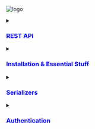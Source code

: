 ![logo](https://soshace.com/wp-content/uploads/2021/01/879-png-3.png)

<details>
<summary><h3 style="color: blue;">REST API</h3></summary>
 
 REST API is  Representational State Transfer Application Programming Interface

 # REST API Have 4 points
  - End point ( last point from the base ulr where an API or service can be accessed)
  - Method ( POST, PUT/PATCH, GET, DELETE)
    
     - POST : POST for creating data --- C
     - PUT : PUT for updating data  --- U
     - GET : GET for retrieving data  --- R
     - DELETE : DELETE for deleting data --- D
       
     <p>Together these four operations make up the basic operations of storage management known as CRUD</p>   
  - Headers
        <p>headers provide additional information about the request or the response.</p>
        
     - Status Code:
        | Status      | Description     |
        | :--------   | :---------------|
        | 200         | ok              |
        | 404         | Page not Found  |
        | 505         | Server Error    |

          
    
    
  - Data
     <p>Which Data we wil send frontend to BackEnd</p>
  

</details>

<details>
<summary><h3 style="color: blue;">Installation & Essential Stuff </h3></summary>

  
## Run 

 - Install Django  REST Framework

```bash
pip install djangorestframework
```
 - Markdown support for the browsable API.
   
```bash
pip install markdown       
```
 - Filtering support
   
```bash
pip install django-filter  
```


 - Go to Settings.py and register the app

```bash
 INSTALLED_APPS = [
    ...
    'rest_framework',
]
```
- Then Create A App 

```bash
django-admin startapp Myapp
```

- register the app
    - It is mandatory to register the app after create App every time 

```bash
 INSTALLED_APPS = [
    ...
    'Myapp',
]
```

- Then Create A Model
  
```bash
from django.db import models

class Service(models.Model):
    name = models.CharField(max_length =30)
    description =models.TextField()
    image = models.ImageField(upload_to='service/images/') 

    def __str__(self) -> str:
        return self.name
```
After Creating a Model Every time we have  makemigrations and migrate and register it in Admin panel  

</details>
<details>
<summary><h3 style="color: blue;">Serializers</h3></summary>

 - Model Data ------Serialization---> JSON
     - JSON -> JavaScript Object Notation
<p>Serializers are used to convert complex data types, such as Django model instances, into Python data types that can be easily rendered into JSON, XML, or other content types.</p>


![serializer](serialzer.webp)


 ## Model Serializer
 
   - we can work with multiple method (GET,POST,PUT/PATCH,DELETE) via ModelSerializer
       - PUT : We can update whole model via put method
       - PATCH : Slide change .

```bash
from rest_framework import serializers
from . import models 

class AppointmentSerializer(serializers.ModelSerializer):
#    patient = serializers.StringRelatedField(many=False)
   class Meta:
        model = models.Appointment
        fields = '__all__'
```

## Views for ModelViewSet

```bash
from django.shortcuts import render
from . import models , serializers
from rest_framework import viewsets

class AppointmentViewSet(viewsets.ModelViewSet):
    queryset = models.Appointment.objects.all()
    serializer_class = serializers.AppointmentSerializer
```

#### Custom Query set in Views.py
```bash
from django.shortcuts import render
from . import models , serializers
from rest_framework import viewsets

class AppointmentViewSet(viewsets.ModelViewSet):
    queryset = models.Appointment.objects.all()
    serializer_class = serializers.AppointmentSerializer

    def get_queryset(self):
        queryset = super().get_queryset() # Sob gula query nilam 6 no line thake 
        patient_id = self.request.query_params.get("patient_id")

        if patient_id:
            queryset = queryset.filter(patient_id=patient_id)
        return queryset
    
    def get_queryset(self):
        queryset = super().get_queryset() # Sob gula query nilam 6 no line thake 
        doctor_id = self.request.query_params.get("doctor_id")

        if doctor_id:
            queryset = queryset.filter(doctor_id=doctor_id)
        return queryset
```

## Urls.py
```bash
from django.urls import path, include
from rest_framework.routers import DefaultRouter
from .views import AppointmentViewSet
router = DefaultRouter() # Our Router
router.register(r'list', AppointmentViewSet) # Antenna Of Router
urlpatterns = [
    path('',include(router.urls))

]
```
#### Handle mupltiple urls for an App
```bash
from django.urls import path, include
from rest_framework.routers import DefaultRouter
from . import views
router = DefaultRouter() # Our Router
router.register(r'list', views.DoctorViewSet) # Antenna Of Router
router.register(r'designation', views.DesignationViewSet)
router.register(r'specialization', views.SpecializationViewSet)
router.register(r'availableTime', views.AvailableTimeViewSet)
router.register(r'review', views.ReviewViewSet)
urlpatterns = [
    path('',include(router.urls))

]
```

</details>

<details>
<summary><h3 style="color: blue;">Authentication</h3></summary>
  <details>
      <summary><h4 style="color: blue;">Registration</h4></summary>
   
  #### Task For Registration Serializer  : 
         
 1. Import User from django contrib auth models
 2. Make a class for registraion and inharit ModelSerializer from serializers
 3. Make a Meta class - (The Meta class is a conventional name for a class inside another 
             class that is used to hold metadata or configuration options.)
 4. In Meta Class we will Work with User models and take the field that we need . In User 
          modele there is no field for confirm Password that the reason we have to build it vai 
          serializers.CharFirld
 5. We have to save the info to database that why we have call the save funtion . Grap all the value from the field vai validated_data insted of cleaned_data in form class we use validated_data for  serializer
 6. Now we have to compaire the password and Confirm Password is they equal or not . if not then raise the error
 7. we have to filter the email and have to ensure that this is not exists in our database
 8. Then  We have to update the User and set the pass and by delault the creating account will be is_active false we set it trure via email and finally seve the acount and retun account

    #### Code :

```bash
from rest_framework import serializers
from django.contrib.auth.models import User


class RegistrationSerializer(serializers.ModelSerializer):
    confirm_password = serializers.CharField(required = True)
    class Meta:
        model = User
        fields = ['username','first_name','last_name','email','password','confirm_password']

    def save(self):
        username = self.validated_data['username']
        first_name = self.validated_data['first_name']
        last_name = self.validated_data['last_name']
        password = self.validated_data['password']
        password2 = self.validated_data['confirm_password']
        email = self.validated_data['email']

        if password!=password2:
            raise serializers.ValidationError({"error":"Password Does not Match "})
        if User.objects.filter(email=email).exists():
            raise serializers.ValidationError({"error":"Email Already Exist  "})
        
        account = User(username= username,email=email,first_name=first_name,last_name=last_name)
        print(account)
        account.set_password(password)
        account.is_active= False
        account.save()
        return account
```
   <h3> Views </h3>
        
   #### Task For Registration View   :  
     
  1. We will use  APIView for our Registration view class Just because we will play with Post reques not any kind of request . We also can use ModelviewSet for simplicity we will use APIview
  2. Then we need the Serilizer calss there we will inharit all the field from serializer
  3. We are paly with Post so we need to implement post function
  4. we need to to grap all the data from serializer calas via data.request and store it Serializer variable
  5. if siralizer Variable is currect all info for post request then we have to save the siralizer in data base and we will store it another variable that can be user
  6. We will genarate Token an Uid and make a confirmation mail via token and uid64 after endpoint we will use it active/{uid}/{token}
  7. Then we will work with sending email the is prity simple . we need to crate a app via 2 step vaifications and get the password for email and set it in .evn we need email body ,email that get the value from EmailMultiAlternatives function and this function take 3 parameter and attach alternative and finally send the email to activate the account
  8. if all is ok and send a ok response and if error then send and error Respose

  #### Code :

```bash
from .serializers import RegistrationSerializer
from rest_framework.views import APIView
from rest_framework.response import Response
from django.contrib.auth.tokens import default_token_generator
from django.utils.http import urlsafe_base64_encode,urlsafe_base64_decode
from django.utils.encoding import force_bytes
from django.contrib.auth.models import User
from django.contrib.auth import authenticate,login,logout
from rest_framework.authtoken.models import Token
# For sending Email

from django.core.mail import EmailMultiAlternatives
from django.template.loader import render_to_string


class UserRegistrationApiView(APIView):
    serializer_class  = RegistrationSerializer
    

    def post(self,request):
        serializer = self.serializer_class(data=request.data)

        if serializer.is_valid():
            user = serializer.save()
            print(user)
            token = default_token_generator.make_token(user)

            print('Token: ' ,token)
            uid = urlsafe_base64_encode(force_bytes(user.pk))
            print("Uid : ", uid)
            confirm_link = f"http://127.0.0.1:8000/patient/active/{uid}/{token}"
            email_subject = "Confirm Your Email"
            email_body = render_to_string('confirmEmail.html',{"ConfirmLink" : confirm_link})
            email = EmailMultiAlternatives(email_subject,'',to=[user.email])
            email.attach_alternative(email_body,'text/html')
            email.send()
            return Response('Check Your Mail for Confirmation')
      
        return Response(serializer.errors)
```
 
#### All urls for Auth urls

```bash
from django.urls import path, include
from rest_framework.routers import DefaultRouter
from .views import PatientViewSet,UserRegistrationApiView,activate,UserLoginApiView,UserLogoutApiView
router = DefaultRouter() # Our Router
router.register(r'list', PatientViewSet) # Antenna Of Router

urlpatterns = [
    path('',include(router.urls)),
    path('register/',UserRegistrationApiView.as_view(),name='register'),
    path('login/',UserLoginApiView.as_view(),name='login'),
    path('logout/',UserLogoutApiView.as_view(),name='logout'),
    path('active/<uid64>/<token>',activate,name='activate')

]
```
  

   </details>
 
  

</details>

